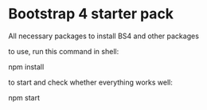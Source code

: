 # Bootstrap 4 starter pack
All necessary packages to install BS4 and other packages


to use, run this command in shell:

npm install

to start and check whether everything works well:

npm start

